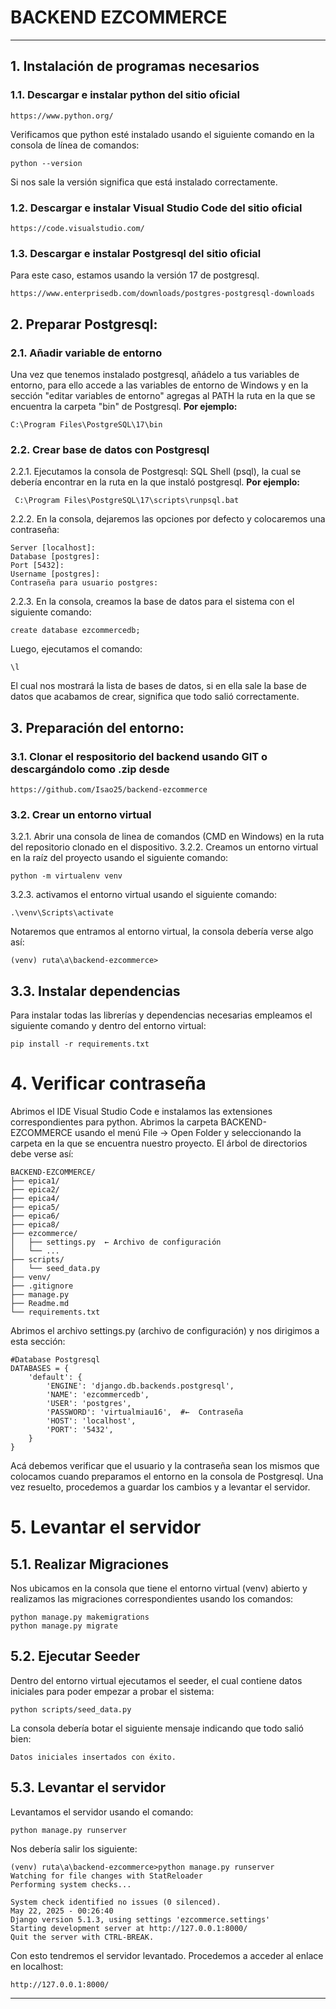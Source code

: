 # **BACKEND EZCOMMERCE**
-------------------
## 1. Instalación de programas necesarios
### 1.1. Descargar e instalar python del sitio oficial
    https://www.python.org/
Verificamos que python esté instalado usando el siguiente comando en la consola de línea de comandos:

    python --version
    
Si nos sale la versión significa que está instalado correctamente.
### 1.2. Descargar e instalar Visual Studio Code del sitio oficial
    https://code.visualstudio.com/
### 1.3. Descargar e instalar  Postgresql del sitio oficial
Para este caso, estamos usando la versión 17 de postgresql.

    https://www.enterprisedb.com/downloads/postgres-postgresql-downloads
    
## 2. Preparar Postgresql:
### 2.1. Añadir variable de entorno
Una vez que tenemos instalado postgresql, añádelo a tus variables de entorno, para ello accede a las variables de entorno de Windows y en la sección "editar variables de entorno" agregas al PATH la ruta en la que se encuentra la carpeta "bin" de Postgresql. 
**Por ejemplo:**

    C:\Program Files\PostgreSQL\17\bin

### 2.2. Crear base de datos con Postgresql
2.2.1. Ejecutamos la consola de Postgresql: SQL Shell (psql), la cual se debería encontrar en la ruta en la que instaló postgresql.
**Por ejemplo:**

     C:\Program Files\PostgreSQL\17\scripts\runpsql.bat

2.2.2. En la consola, dejaremos las opciones por defecto y colocaremos una contraseña:
    
    Server [localhost]:
    Database [postgres]:
    Port [5432]:
    Username [postgres]:
    Contraseña para usuario postgres:

2.2.3. En la consola, creamos la base de datos para el sistema con el siguiente comando:

    create database ezcommercedb;

Luego, ejecutamos el comando:

    \l
El cual nos mostrará la lista de bases de datos, si en ella sale la base de datos que acabamos de crear, significa que todo salió correctamente.

## 3. Preparación del entorno:
### 3.1. Clonar el respositorio del backend usando GIT o descargándolo como .zip desde
    https://github.com/Isao25/backend-ezcommerce
### 3.2. Crear un entorno virtual
3.2.1. Abrir una consola de linea de comandos (CMD en Windows) en la ruta del repositorio clonado en el dispositivo.
3.2.2. Creamos un entorno virtual en la raíz del proyecto usando el siguiente comando:

    python -m virtualenv venv
3.2.3. activamos el entorno virtual usando el siguiente comando:

    .\venv\Scripts\activate

Notaremos que entramos al entorno virtual, la consola debería verse algo así:

    (venv) ruta\a\backend-ezcommerce>

## 3.3. Instalar dependencias
Para instalar todas las librerías y dependencias necesarias empleamos el siguiente comando y dentro del entorno virtual:

    pip install -r requirements.txt
    
# 4. Verificar contraseña
Abrimos el IDE Visual Studio Code e instalamos las extensiones correspondientes para python. 
Abrimos la carpeta BACKEND-EZCOMMERCE usando el menú File -> Open Folder y seleccionando la carpeta en la que se encuentra nuestro proyecto.
El árbol de directorios debe verse así:

    BACKEND-EZCOMMERCE/ 
    ├── epica1/
    ├── epica2/
    ├── epica4/
    ├── epica5/
    ├── epica6/
    ├── epica8/
    ├── ezcommerce/ 
    │   ├── settings.py  ← Archivo de configuración
    │   └── ...
    ├── scripts/
    │   └── seed_data.py  
    ├── venv/
    ├── .gitignore
    ├── manage.py
    ├── Readme.md
    └── requirements.txt

Abrimos el archivo settings.py (archivo de configuración) y nos dirigimos a esta sección:

    #Database Postgresql
    DATABASES = {
        'default': {
            'ENGINE': 'django.db.backends.postgresql',
            'NAME': 'ezcommercedb',
            'USER': 'postgres',
            'PASSWORD': 'virtualmiau16',  #←  Contraseña
            'HOST': 'localhost',
            'PORT': '5432',
        }
    }

Acá debemos verificar que el usuario y la contraseña sean los mismos que colocamos cuando preparamos el entorno en la consola de Postgresql.
Una vez resuelto, procedemos a guardar los cambios y a levantar el servidor.

# 5. Levantar el servidor
## 5.1. Realizar Migraciones
Nos ubicamos en la consola que tiene el entorno virtual (venv) abierto y realizamos las migraciones correspondientes usando los comandos:

    python manage.py makemigrations
    python manage.py migrate

## 5.2. Ejecutar Seeder
Dentro del entorno virtual ejecutamos el seeder, el cual contiene datos iniciales para poder empezar a probar el sistema:

    python scripts/seed_data.py

La consola debería botar el siguiente mensaje indicando que todo salió bien:

    Datos iniciales insertados con éxito.

## 5.3. Levantar el servidor
Levantamos el servidor usando el comando:

    python manage.py runserver
  
 Nos debería salir los siguiente:
 
    (venv) ruta\a\backend-ezcommerce>python manage.py runserver
    Watching for file changes with StatReloader
    Performing system checks...
    
    System check identified no issues (0 silenced).
    May 22, 2025 - 00:26:40
    Django version 5.1.3, using settings 'ezcommerce.settings'
    Starting development server at http://127.0.0.1:8000/
    Quit the server with CTRL-BREAK.

Con esto tendremos el servidor levantado. Procedemos a acceder al enlace en localhost:

    http://127.0.0.1:8000/

-------